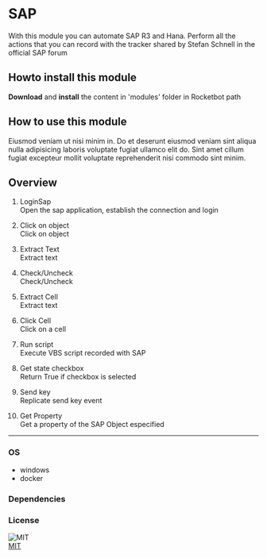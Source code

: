 
# SAP
  
With this module you can automate SAP R3 and Hana. Perform all the actions that you can record with the tracker shared 
by Stefan Schnell in the official SAP forum  

## Howto install this module
  
__Download__ and __install__ the content in 'modules' folder in Rocketbot path
## How to use this module
  
Eiusmod veniam ut nisi minim in. Do et deserunt eiusmod veniam sint aliqua nulla adipisicing laboris voluptate fugiat 
ullamco elit do. Sint amet cillum fugiat excepteur mollit voluptate reprehenderit nisi commodo sint minim.
## Overview


1. LoginSap  
Open the sap application, establish the connection and login

2. Click on object  
Click on object

3. Extract Text  
Extract text

4. Check/Uncheck  
Check/Uncheck

5. Extract Cell  
Extract text

6. Click Cell  
Click on a cell

7. Run script  
Execute VBS script recorded with SAP

8. Get state checkbox  
Return True if checkbox is selected

9. Send key  
Replicate send key event

10. Get Property  
Get a property of the SAP Object especified

----
### OS

- windows
- docker

### Dependencies

### License
  
![MIT](https://camo.githubusercontent.com/107590fac8cbd65071396bb4d04040f76cde5bde/687474703a2f2f696d672e736869656c64732e696f2f3a6c6963656e73652d6d69742d626c75652e7376673f7374796c653d666c61742d737175617265)  
[MIT](http://opensource.org/licenses/mit-license.ph)